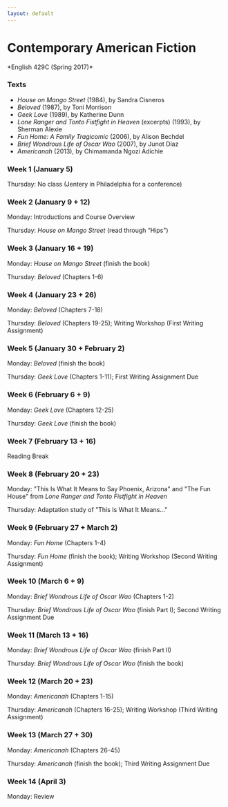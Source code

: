 ```yaml
---
layout: default
---
```

# Contemporary American Fiction
<div class="lead pretty-links">
*English 429C (Spring 2017)* 

### Texts 
* *House on Mango Street* (1984), by Sandra Cisneros 
* *Beloved* (1987), by Toni Morrison 
* *Geek Love* (1989), by Katherine Dunn 
* *Lone Ranger and Tonto Fistfight in Heaven* (excerpts) (1993), by Sherman Alexie
* *Fun Home: A Family Tragicomic* (2006), by Alison Bechdel
* *Brief Wondrous Life of Oscar Wao* (2007), by Junot Díaz
* *Americanah* (2013), by Chimamanda Ngozi Adichie

### Week 1 (January 5) 

Thursday: No class (Jentery in Philadelphia for a conference)  

### Week 2 (January 9 + 12) 

Monday: Introductions and Course Overview  

Thursday: *House on Mango Street* (read through “Hips") 

### Week 3 (January 16 + 19) 

Monday: *House on Mango Street* (finish the book)  

Thursday: *Beloved* (Chapters 1-6)   

### Week 4 (January 23 + 26)

Monday: *Beloved* (Chapters 7-18)   

Thursday: *Beloved* (Chapters 19-25); Writing Workshop (First Writing Assignment)

### Week 5 (January 30 + February 2)  

Monday:	*Beloved* (finish the book) 

Thursday:	*Geek Love* (Chapters 1-11); First Writing Assignment Due  

### Week 6 (February 6 + 9) 

Monday: *Geek Love* (Chapters 12-25) 

Thursday: *Geek Love* (finish the book) 

### Week 7 (February 13 + 16)

Reading Break 

### Week 8 (February 20 + 23)  

Monday: "This Is What It Means to Say Phoenix, Arizona" and "The Fun House" from *Lone Ranger and Tonto Fistfight in Heaven* 

Thursday:	Adaptation study of "This Is What It Means..." 

### Week 9 (February 27 + March 2) 

Monday: *Fun Home* (Chapters 1-4) 

Thursday:	*Fun Home* (finish the book); Writing Workshop (Second Writing Assignment)

### Week 10 (March 6 + 9)  

Monday:	*Brief Wondrous Life of Oscar Wao* (Chapters 1-2) 

Thursday: *Brief Wondrous Life of Oscar Wao* (finish Part I); Second Writing Assignment Due

### Week 11 (March 13 + 16)

Monday: *Brief Wondrous Life of Oscar Wao* (finish Part II)

Thursday:	*Brief Wondrous Life of Oscar Wao* (finish the book) 

### Week 12 (March 20 + 23) 

Monday:	*Americanah* (Chapters 1-15)  

Thursday: *Americanah* (Chapters 16-25); Writing Workshop (Third Writing Assignment) 

### Week 13 (March 27 + 30)  

Monday:	*Americanah* (Chapters 26-45)	

Thursday:	*Americanah* (finish the book); Third Writing Assignment Due

### Week 14 (April 3)

Monday: Review 
</div>
